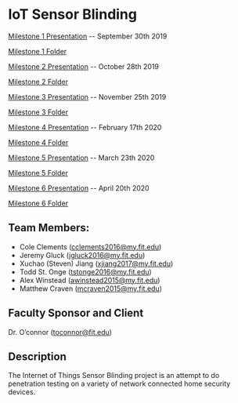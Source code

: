 # IoT Sensor Blinding
[Milestone 1 Presentation](./Milestone%201/Milestone%201%20Presentation.pptx) -- September 30th 2019

[Milestone 1 Folder](./Milestone%201)

[Milestone 2 Presentation](./Milestone%202/Milestone%202%20Presentation.pdf) -- October 28th 2019

[Milestone 2 Folder](./Milestone%202)

[Milestone 3 Presentation](./Milestone%203/Milestone%203%20Presentation.pdf) -- November 25th 2019

[Milestone 3 Folder](./Milestone%203)

[Milestone 4 Presentation](./Milestone%204/Milestone%204%20Presentation.pdf) -- February 17th 2020

[Milestone 4 Folder](./Milestone%204)

[Milestone 5 Presentation](./) -- March 23th 2020

[Milestone 5 Folder](./Milestone%205)

[Milestone 6 Presentation](./) -- April 20th 2020

[Milestone 6 Folder](./Milestone%206)

## Team Members:

- Cole Clements (cclements2016@my.fit.edu)
- Jeremy Gluck (jgluck2016@my.fit.edu)
- Xuchao (Steven) Jiang (xjiang2017@my.fit.edu)
- Todd St. Onge (tstonge2016@my.fit.edu)
- Alex Winstead (awinstead2015@my.fit.edu)
- Matthew Craven (mcraven2015@my.fit.edu)

## Faculty Sponsor and Client

Dr. O’connor (toconnor@fit.edu)

## Description

The Internet of Things Sensor Blinding project is an attempt to do penetration testing on a variety of network connected home security devices.
